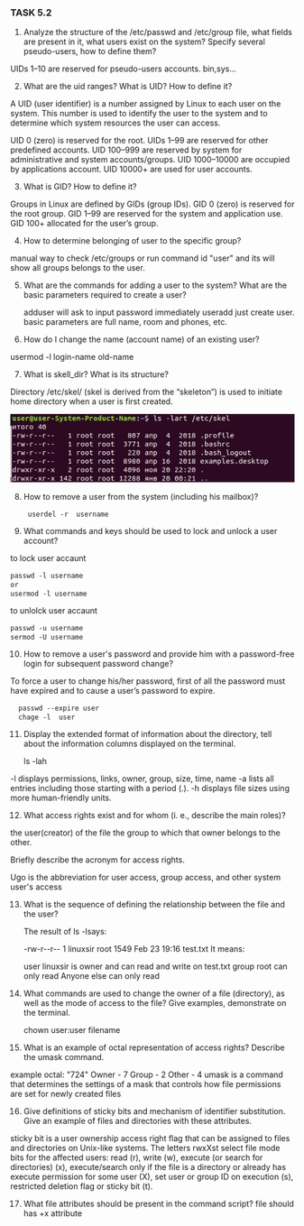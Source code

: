 ### TASK 5.2

1. Analyze the structure of the /etc/passwd and /etc/group file, what fields are present in it, what users exist on the system? Specify several pseudo-users, how to define them?

UIDs 1–10 are reserved for pseudo-users accounts.
bin,sys...

2. What are the uid ranges? What is UID? How to define it?

A UID (user identifier) is a number assigned by Linux to each user on the system. This number is used to identify the user to the system and to determine which system resources the user can access.

UID 0 (zero) is reserved for the root.
UIDs 1–99 are reserved for other predefined accounts.
UID 100–999 are reserved by system for administrative and system accounts/groups.
UID 1000–10000 are occupied by applications account.
UID 10000+ are used for user accounts.

3. What is GID? How to define it?

Groups in Linux are defined by GIDs (group IDs).
GID 0 (zero) is reserved for the root group.
GID 1–99 are reserved for the system and application use.
GID 100+ allocated for the user’s group.

4. How to determine belonging of user to the specific group?

manual way to check /etc/groups
or run command id "user" and its will show all groups belongs to the user.


5. What are the commands for adding a user to the system? What are the basic parameters required to create a user?

	adduser will ask to input password immediately
	useradd just create user.
	basic parameters are full name, room and phones, etc.

6. How do I change the name (account name) of an existing user?

usermod -l login-name old-name

7. What is skell_dir? What is its structure?

Directory /etc/skel/ (skel is derived from the “skeleton”) is used to initiate home directory when a user is first created.

![](./images/task5.2_01.jpg) 

8. How to remove a user from the system (including his mailbox)?

        userdel -r  username

9. What commands and keys should be used to lock and unlock a user account?

to lock user accaunt
	
	passwd -l username
	or 
	usermod -l username
	
to unlolck user accaunt
	
	passwd -u username
	sermod -U username

10. How to remove a user's password and provide him with a password-free login for subsequent password change?

To force a user to change his/her password, first of all the password must have expired and to cause a user’s password to expire. 

      passwd --expire user
      chage -l  user
      

11.  Display the extended format of information about the directory, tell about the information columns displayed on the terminal.

        ls -lah

-l displays permissions, links, owner, group, size, time, name
-a lists all entries including those starting with a period (.).
-h displays file sizes using more human-friendly units.

12) What access rights exist and for whom (i. e., describe the main roles)?

the user(creator) of the file
the group to which that owner belongs to
the other.

Briefly describe the acronym for access rights.

Ugo is the abbreviation for user access, group access, and other system user's access

13. What is the sequence of defining the relationship between the file and the user?

	The result of ls -lsays:
	
	-rw-r--r-- 1 linuxsir root 1549 Feb 23 19:16 test.txt
	It means:
	
	user linuxsir is owner and can read and write on test.txt
	group root can only read
	Anyone else can only read

14. What commands are used to change the owner of a file (directory), as well as the mode of access to the file? Give examples, demonstrate on the terminal.

	chown user:user filename

15. What is an example of octal representation of access rights? Describe the umask command.

example octal: "724"
Owner - 7
Group - 2
Other - 4
umask is a command that determines the settings of a mask that controls how file permissions are set for newly created files

16. Give definitions of sticky bits and mechanism of identifier substitution. Give an example of files and directories with these attributes.

sticky bit is a user ownership access right flag that can be assigned to files and directories on Unix-like systems.
The letters rwxXst select file mode bits for the affected users: read (r), write (w), execute (or search for directories) (x), execute/search only if the file is a directory or already has execute permission for some user (X), set user or group ID on execution (s), restricted deletion flag or sticky bit (t).

17. What file attributes should be present in the command script?
file should has +x attribute